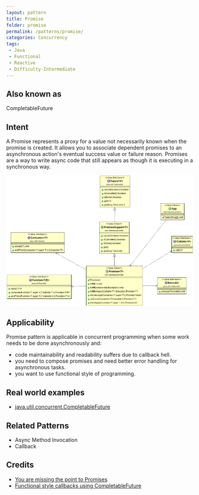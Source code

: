 ```yaml
---
layout: pattern
title: Promise
folder: promise
permalink: /patterns/promise/
categories: Concurrency
tags:
 - Java
 - Functional
 - Reactive
 - Difficulty-Intermediate
---
```


## Also known as
CompletableFuture

## Intent
A Promise represents a proxy for a value not necessarily known when the promise is created. It
allows you to associate dependent promises to an asynchronous action's eventual success value or 
failure reason. Promises are a way to write async code that still appears as though it is executing 
in a synchronous way.

![alt text](./etc/promise.png "Promise")

## Applicability
Promise pattern is applicable in concurrent programming when some work needs to be done asynchronously
and:

* code maintainability and readability suffers due to callback hell.
* you need to compose promises and need better error handling for asynchronous tasks.
* you want to use functional style of programming.


## Real world examples

* [java.util.concurrent.CompletableFuture](https://docs.oracle.com/javase/8/docs/api/java/util/concurrent/CompletableFuture.html)

## Related Patterns
 * Async Method Invocation
 * Callback

## Credits

* [You are missing the point to Promises](https://gist.github.com/domenic/3889970)
* [Functional style callbacks using CompletableFuture](https://www.infoq.com/articles/Functional-Style-Callbacks-Using-CompletableFuture)

